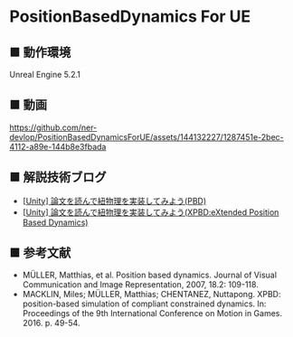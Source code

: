 # PositionBasedDynamics For UE

## ■ 動作環境
Unreal Engine 5.2.1

## ■ 動画

https://github.com/ner-devlop/PositionBasedDynamicsForUE/assets/144132227/1287451e-2bec-4112-a89e-144b8e3fbada



## ■ 解説技術ブログ
- [[Unity] 論文を読んで紐物理を実装してみよう(PBD)](https://zenn.dev/nrdev/articles/141dbc5774f666)
- [[Unity] 論文を読んで紐物理を実装してみよう(XPBD:eXtended Position Based Dynamics)](https://zenn.dev/nrdev/articles/68ff50a19d91b9)


## ■ 参考文献
- MÜLLER, Matthias, et al. Position based dynamics. Journal of Visual Communication and Image Representation, 2007, 18.2: 109-118.
- MACKLIN, Miles; MÜLLER, Matthias; CHENTANEZ, Nuttapong. XPBD: position-based simulation of compliant constrained dynamics. In: Proceedings of the 9th International Conference on Motion in Games. 2016. p. 49-54.
